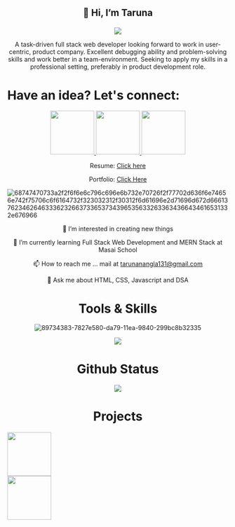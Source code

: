 <p align="center">

<h2 align="center">
 
 👋 Hi, I’m Taruna 

</h2>
 
 </p>
<div align="center">

 ![](https://komarev.com/ghpvc/?username=your-github-username&color=green)

</div>

 <div align="center">

A task-driven full stack web developer looking forward to work in user-centric, product company. Excellent debugging ability and problem-solving skills and work better in a team-environment. Seeking to apply my skills in a professional setting, preferably in product development role.
</div>       


<h1>Have an idea? Let's connect:</h1>


<div  align="center" gap="20px">
<a href="https://www.linkedin.com/in/taruna-nangla-463a6a195/">
<img width="100px" src="https://img.shields.io/badge/-%2312100E.svg?&logo=linkedin&logoColor=white" />
</a>

 <a href="https://medium.com/@tarunanangla131">
<img  width="100px" src="https://img.shields.io/badge/-%2312100E.svg?&logo=medium&logoColor=white" />
</a>


 


<a href="https://github.com/tarunaNangla">
<img  width="100px" src="https://img.shields.io/badge/-%2312100E.svg?&logo=github&logoColor=white" />
</a>
 

 
 



</div>


<div align="center">

 Resume: 
<a href="https://drive.google.com/file/d/1IGq3guE5WTNbR5Dcc0_neATVDO9RR5by/view?usp=sharing">Click here</a>

Portfolio: 
<a href="https://taruna.netlify.app/"> Click Here</a>
 
 </div>

![68747470733a2f2f6f6e6c796c696e6b732e70726f2f77702d636f6e74656e742f75706c6f6164732f323032312f30312f6d61696e2d71696d672d66613762346264633362326637336537343965356332633634366434616531332e676966](https://user-images.githubusercontent.com/99668292/163003485-277d81f8-948e-40a8-b89f-5ff01ae483c0.gif)

<div   align="center">
 
👀 I’m interested in creating new things

🌱 I’m currently learning Full Stack Web Development and MERN Stack at Masai School

📫 How to reach me ... mail at tarunanangla131@gmail.com

💬 Ask me about HTML, CSS, Javascript and DSA
 
 </div>

 <h1 align="center">Tools & Skills</h1>

<div align="center"> 

![89734383-7827e580-da79-11ea-9840-299bc8b32335](https://user-images.githubusercontent.com/99668292/163000603-d1c4922b-c36c-49c0-9abd-90dddcbf08a5.jpg)

</div>

<div align="center">

 
 <img src="https://camo.githubusercontent.com/d4ee55abcd7ef033dbfc760d660b7398b4e6579c061432cdf481fe58f4e6a8f4/68747470733a2f2f6769746875622d726561646d652d73746174732e76657263656c2e6170702f6170692f746f702d6c616e67733f757365726e616d653d766169626861766a617277656b6172353532362673686f775f69636f6e733d74727565266c6f63616c653d656e266c61796f75743d636f6d70616374"></img>

</div>


<div align="center">
 
 <h1>Github Status</h1>
 
 
 <img src="https://raw.githubusercontent.com/Ashutosh00710/github-readme-activity-graph/e3a38e397f7c75bcd884b28f858bf9a1c3c7161b/asset/logo.svg"></img>
 
 </div>
                   




 <h1 align="center" >Projects</h1>
 
 <div align="center" style="display: flex;>

 
 
 <Link href='https://github.com/bigyanKumar/vedix.com.git' isExternal>
                 <Image width="100px" src="https://img.shields.io/badge/-%2312100E.svg?&logo=github&logoColor=white"></Image>
               </Link>
 
 <Link href='https://harmonious-florentine-0b7b40.netlify.app/' isExternal>
                 <Image width="100px" src="https://img.shields.io/badge/-website-black"></Image>
               </Link>
 
 </div>
 
 
 
  <div align="center" style="display: flex;>
 
  
 
 
 <Link href='https://github.com/tarunaNangla/sugarcometics.git' isExternal>
                 <Image width="100px" src="https://img.shields.io/badge/-%2312100E.svg?&logo=github&logoColor=white"></Image>
               </Link>
 
 <Link href='https://621b75a70877afa17c5e0be8--sleepy-goldwasser-74018a.netlify.app/home.html' isExternal>
                 <Image width="100px" src="https://img.shields.io/badge/-website-black"></Image>
               </Link>
 
 </div>
 
 
 

 
 
    
  



               
                  
